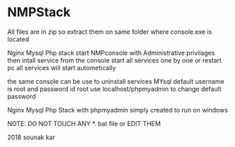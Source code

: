 # NMPStack

All files are in zip so extract them on same folder where console.exe is located











Nginx Mysql Php stack
start NMPconsole with Administrative privilages 
then intall service from the console
start all services one by one or restart pc
all services will start autometically

the same console can be use to uninstall services
MYsql default username is root and password id root
use localhost/phpmyadmin to change default password 

Nginx Mysql Php Stack with phpmyadmin
simply created to run on windows 

NOTE: DO NOT TOUCH ANY *. bat file or EDIT THEM

2018 sounak kar


